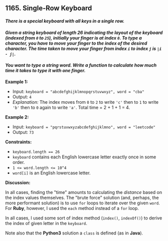## 1165. Single-Row Keyboard

#### _There is a special keyboard with all keys in a single row._

#### _Given a string keyboard of length 26 indicating the layout of the keyboard (indexed from ```0``` to ```25```), initially your finger is at index ```0```. To type a character, you have to move your finger to the index of the desired character. The time taken to move your finger from index ```i``` to index ```j``` is ```|i - j|```._

#### _You want to type a string word. Write a function to calculate how much time it takes to type it with one finger._

**Example 1:**
-   Input: ```keyboard = "abcdefghijklmnopqrstuvwxyz", word = "cba"```
-   Output: ```4```
-   _Explanation:_ The index moves from ```0``` to ```2``` to write ```'c'``` then to ```1``` to write ```'b'``` then to ```0``` again to write ```'a'```. Total time = 2 + 1 + 1 = 4.

**Example 2:**

-   Input: ```keyboard = "pqrstuvwxyzabcdefghijklmno", word = "leetcode"```
-   Output: ```73```


**Constraints:**

-   ```keyboard.length == 26```
-   ```keyboard``` contains each English lowercase letter exactly once in some order.
-   ```1 <= word.length <= 10^4```
-   ```word[i]``` is an English lowercase letter.

**Discussion:**

In all cases, finding the "time" amounts to calculating the _distance_ based on the index values themselves. The "brute force" solution (and, perhaps, the more performant solution) is to use ```for``` loops to iterate over the given ```word```. For **Ruby**, however, I used the ```each``` method instead of a ```for``` loop.

In all cases, I used some sort of index method (```index()```, ```indexOf()```) to derive the index of given letter in the ```keyboard```.

Note also that the **Python3** solution a ```class``` is defined (as in **Java**). 
